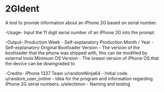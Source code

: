 # 2GIdent
A tool to provide information about an iPhone 2G based on serial number.

-Usage-
Input the 11 digit serial number of an iPhone 2G into the prompt.

-Output-
Production Week - Self-explanatory
Production Month / Year - Self-explanatory
Original Bootloader Version - The version of the bootloader that the phone was shipped with, this can be modified by external tools
Minimum OS Version - The lowest version of iPhone OS that the device can be downgraded to

-Credits-
iPhone 1337 Team
u/randomNinja64 - Initial code.
u/random_user_online - Idea for the program and information regarding iPhone 2G serial numbers.
u/electimon - Naming and testing